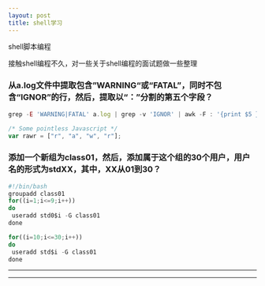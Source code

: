 ```yaml
---
layout: post
title: shell学习
---
```


shell脚本编程


   接触shell编程不久，对一些关于shell编程的面试题做一些整理

### 从a.log文件中提取包含”WARNING“或“FATAL”，同时不包含“IGNOR”的行，然后，提取以“：”分割的第五个字段？
   ```javascript
   grep -E 'WARNING|FATAL' a.log | grep -v 'IGNOR' | awk -F : '{print $5 }'	
```

```javascript
/* Some pointless Javascript */
var rawr = ["r", "a", "w", "r"];
```

### 添加一个新组为class01，然后，添加属于这个组的30个用户，用户名的形式为stdXX，其中，XX从01到30？
   ```javascript
   #!/bin/bash
   groupadd class01
   for((i=1;i<=9;i++))
   do
	useradd std0$i -G class01
   done

   for((i=10;i<=30;i++))
   do
	useradd std$i -G class01
   done
```
   




----
****
